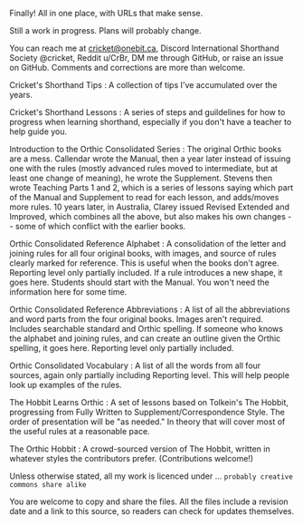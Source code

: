 Finally! All in one place, with URLs that make sense.

Still a work in progress. Plans will probably change.

You can reach me at cricket@onebit.ca, Discord International Shorthand Society @cricket, Reddit u/CrBr, DM me through GitHub, or raise an issue on GitHub. Comments and corrections are more than welcome.

Cricket's Shorthand Tips
: A collection of tips I've accumulated over the years.

Cricket's Shorthand Lessons
: A series of steps and guildelines for how to progress when learning shorthand, especially if you don't have a teacher to help guide you.

Introduction to the Orthic Consolidated Series
: The original Orthic books are a mess. Callendar wrote the Manual, then a year later instead of issuing one with the rules (mostly advanced rules moved to intermediate, but at least one change of meaning), he wrote the Supplement. Stevens then wrote Teaching Parts 1 and 2, which is a series of lessons saying which part of the Manual and Supplement to read for each lesson, and adds/moves more rules. 10 years later, in Australia, Clarey issued Revised Extended and Improved, which combines all the above, but also makes his own changes -- some of which conflict with the earlier books.

Orthic Consolidated Reference Alphabet
: A consolidation of the letter and joining rules for all four original books, with images, and source of rules clearly marked for reference. This is useful when the books don't agree. Reporting level only partially included. If a rule introduces a new shape, it goes here. Students should start with the Manual. You won't need the information here for some time.

Orthic Consolidated Reference Abbreviations
: A list of all the abbreviations and word parts from the four original books. Images aren't required. Includes searchable standard and Orthic spelling. If someone who knows the alphabet and joining rules, and can create an outline given the Orthic spelling, it goes here. Reporting level only partially included.

Orthic Consolidated Vocabulary
: A list of all the words from all four sources, again only partially including Reporting level. This will help people look up examples of the rules.

The Hobbit Learns Orthic
: A set of lessons based on Tolkein's The Hobbit, progressing from Fully Written to Supplement/Correspondence Style. The order of presentation will be "as needed." In theory that will cover most of the useful rules at a reasonable pace.

The Orthic Hobbit
: A crowd-sourced version of The Hobbit, written in whatever styles the contributors prefer. (Contributions welcome!)


Unless otherwise stated, all my work is licenced under ...
``` probably creative commons share alike ```

You are welcome to copy and share the files. All the files include a revision date and a link to this source, so readers can check for updates themselves.



